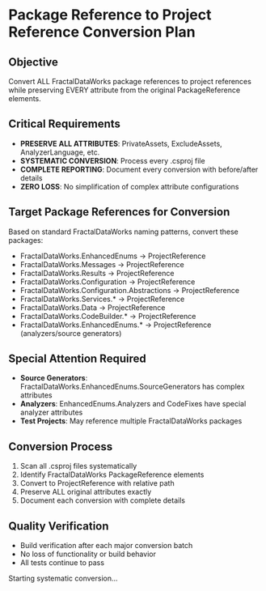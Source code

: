 # Package Reference to Project Reference Conversion Plan

## Objective
Convert ALL FractalDataWorks package references to project references while preserving EVERY attribute from the original PackageReference elements.

## Critical Requirements
- **PRESERVE ALL ATTRIBUTES**: PrivateAssets, ExcludeAssets, AnalyzerLanguage, etc.
- **SYSTEMATIC CONVERSION**: Process every .csproj file 
- **COMPLETE REPORTING**: Document every conversion with before/after details
- **ZERO LOSS**: No simplification of complex attribute configurations

## Target Package References for Conversion
Based on standard FractalDataWorks naming patterns, convert these packages:
- FractalDataWorks.EnhancedEnums → ProjectReference
- FractalDataWorks.Messages → ProjectReference  
- FractalDataWorks.Results → ProjectReference
- FractalDataWorks.Configuration → ProjectReference
- FractalDataWorks.Configuration.Abstractions → ProjectReference
- FractalDataWorks.Services.* → ProjectReference
- FractalDataWorks.Data → ProjectReference
- FractalDataWorks.CodeBuilder.* → ProjectReference
- FractalDataWorks.EnhancedEnums.* → ProjectReference (analyzers/source generators)

## Special Attention Required
- **Source Generators**: FractalDataWorks.EnhancedEnums.SourceGenerators has complex attributes
- **Analyzers**: EnhancedEnums.Analyzers and CodeFixes have special analyzer attributes
- **Test Projects**: May reference multiple FractalDataWorks packages

## Conversion Process
1. Scan all .csproj files systematically
2. Identify FractalDataWorks PackageReference elements
3. Convert to ProjectReference with relative path
4. Preserve ALL original attributes exactly
5. Document each conversion with complete details

## Quality Verification
- Build verification after each major conversion batch
- No loss of functionality or build behavior
- All tests continue to pass

Starting systematic conversion...